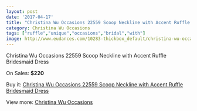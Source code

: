 ```yaml
---
layout: post
date: '2017-04-17'
title: "Christina Wu Occasions 22559 Scoop Neckline with Accent Ruffle Bridesmaid Dress"
category: Christina Wu Occasions
tags: ["ruffle","unique","occasions","bridal","with"]
image: http://www.eudances.com/10283-thickbox_default/christina-wu-occasions-22559-scoop-neckline-with-accent-ruffle-bridesmaid-dress.jpg
---
```

Christina Wu Occasions 22559 Scoop Neckline with Accent Ruffle Bridesmaid Dress

On Sales: **$220**
<a href="https://www.eudances.com/en/christina-wu-occasions/3358-christina-wu-occasions-22559-scoop-neckline-with-accent-ruffle-bridesmaid-dress.html"><amp-img layout="responsive" width="600" height="600" src="//www.eudances.com/10283-thickbox_default/christina-wu-occasions-22559-scoop-neckline-with-accent-ruffle-bridesmaid-dress.jpg" alt="Christina Wu Occasions 22559 Scoop Neckline with Accent Ruffle Bridesmaid Dress 0" /></a>
<a href="https://www.eudances.com/en/christina-wu-occasions/3358-christina-wu-occasions-22559-scoop-neckline-with-accent-ruffle-bridesmaid-dress.html"><amp-img layout="responsive" width="600" height="600" src="//www.eudances.com/10288-thickbox_default/christina-wu-occasions-22559-scoop-neckline-with-accent-ruffle-bridesmaid-dress.jpg" alt="Christina Wu Occasions 22559 Scoop Neckline with Accent Ruffle Bridesmaid Dress 1" /></a>
<a href="https://www.eudances.com/en/christina-wu-occasions/3358-christina-wu-occasions-22559-scoop-neckline-with-accent-ruffle-bridesmaid-dress.html"><amp-img layout="responsive" width="600" height="600" src="//www.eudances.com/10287-thickbox_default/christina-wu-occasions-22559-scoop-neckline-with-accent-ruffle-bridesmaid-dress.jpg" alt="Christina Wu Occasions 22559 Scoop Neckline with Accent Ruffle Bridesmaid Dress 2" /></a>
<a href="https://www.eudances.com/en/christina-wu-occasions/3358-christina-wu-occasions-22559-scoop-neckline-with-accent-ruffle-bridesmaid-dress.html"><amp-img layout="responsive" width="600" height="600" src="//www.eudances.com/10286-thickbox_default/christina-wu-occasions-22559-scoop-neckline-with-accent-ruffle-bridesmaid-dress.jpg" alt="Christina Wu Occasions 22559 Scoop Neckline with Accent Ruffle Bridesmaid Dress 3" /></a>
<a href="https://www.eudances.com/en/christina-wu-occasions/3358-christina-wu-occasions-22559-scoop-neckline-with-accent-ruffle-bridesmaid-dress.html"><amp-img layout="responsive" width="600" height="600" src="//www.eudances.com/10285-thickbox_default/christina-wu-occasions-22559-scoop-neckline-with-accent-ruffle-bridesmaid-dress.jpg" alt="Christina Wu Occasions 22559 Scoop Neckline with Accent Ruffle Bridesmaid Dress 4" /></a>
<a href="https://www.eudances.com/en/christina-wu-occasions/3358-christina-wu-occasions-22559-scoop-neckline-with-accent-ruffle-bridesmaid-dress.html"><amp-img layout="responsive" width="600" height="600" src="//www.eudances.com/10284-thickbox_default/christina-wu-occasions-22559-scoop-neckline-with-accent-ruffle-bridesmaid-dress.jpg" alt="Christina Wu Occasions 22559 Scoop Neckline with Accent Ruffle Bridesmaid Dress 5" /></a>

Buy it: [Christina Wu Occasions 22559 Scoop Neckline with Accent Ruffle Bridesmaid Dress](https://www.eudances.com/en/christina-wu-occasions/3358-christina-wu-occasions-22559-scoop-neckline-with-accent-ruffle-bridesmaid-dress.html "Christina Wu Occasions 22559 Scoop Neckline with Accent Ruffle Bridesmaid Dress")

View more: [Christina Wu Occasions](https://www.eudances.com/en/59-christina-wu-occasions "Christina Wu Occasions")